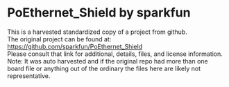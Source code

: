 
# PoEthernet_Shield by sparkfun  
This is a harvested standardized copy of a project from github.  
The original project can be found at:  
https://github.com/sparkfun/PoEthernet_Shield  
Please consult that link for additional, details, files, and license information.  
Note: It was auto harvested and if the original repo had more than one board file or anything out of the ordinary the files here are likely not representative.  
    